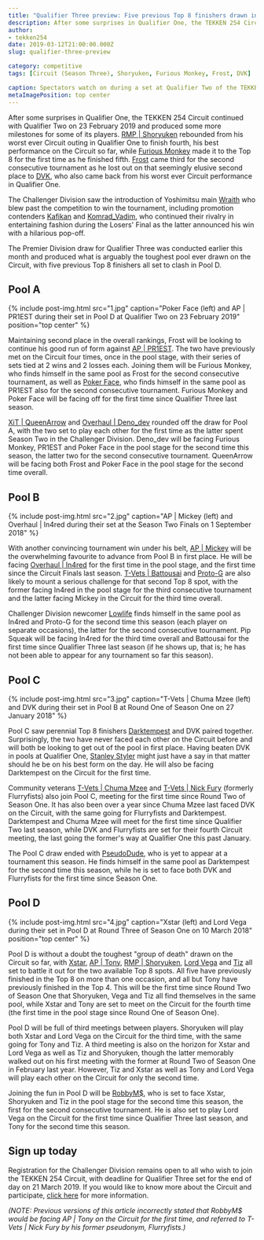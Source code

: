 ```yaml
---
title: "Qualifier Three preview: Five previous Top 8 finishers drawn in Pool D"
description: After some surprises in Qualifier One, the TEKKEN 254 Circuit continued with Qualifier Two this past Saturday and produced some more milestones for some of its players.
author:
- tekken254
date: 2019-03-12T21:00:00.000Z
slug: qualifier-three-preview

category: competitive
tags: [Circuit (Season Three), Shoryuken, Furious Monkey, Frost, DVK]

caption: Spectators watch on during a set at Qualifier Two of the TEKKEN 254 Circuit this season on 23 February 2019
metaImagePosition: top center
---
```

<p>After some surprises in Qualifier One, the TEKKEN 254 Circuit continued with Qualifier Two on 23 February 2019 and produced some more milestones for some of its players. <a href="/circuit/tekken/profile.html?id=1677506" target="_blank">RMP | Shoryuken</a> rebounded from his worst ever Circuit outing in Qualifier One to finish fourth, his best performance on the Circuit so far, while <a href="/circuit/tekken/profile.html?id=3798058" target="_blank">Furious Monkey</a> made it to the Top 8 for the first time as he finished fifth. <a href="/circuit/tekken/profile.html?id=4644523" target="_blank">Frost</a> came third for the second consecutive tournament as he lost out on that seemingly elusive second place to <a href="/circuit/tekken/profile.html?id=4092983" target="_blank">DVK</a>, who also came back from his worst ever Circuit performance in Qualifier One.</p>
<p>The Challenger Division saw the introduction of Yoshimitsu main <a href="/circuit/tekken/profile.html?id=6815414" target="_blank">Wraith</a> who blew past the competition to win the tournament, including promotion contenders <a href="/circuit/tekken/profile.html?id=9712294" target="_blank">Kafikan</a> and <a href="/circuit/tekken/profile.html?id=3351510" target="_blank">Komrad_Vadim</a>, who continued their rivalry in entertaining fashion during the Losers' Final as the latter announced his win with a hilarious pop-off.</p>
<p>The Premier Division draw for Qualifier Three was conducted earlier this month and produced what is arguably the toughest pool ever drawn on the Circuit, with five previous Top 8 finishers all set to clash in Pool D.</p>

<section>
    <h2 class="site-red uppercase">Pool A</h2>
    {% include post-img.html src="1.jpg" caption="Poker Face (left) and AP | PR1EST during their set in Pool D at Qualifier Two on 23 February 2019" position="top center" %}
    <p>Maintaining second place in the overall rankings, Frost will be looking to continue his good run of form against <a href="/circuit/tekken/profile.html?id=8665351" target="_blank">AP | PR1EST</a>. The two have previously met on the Circuit four times, once in the pool stage, with their series of sets tied at 2 wins and 2 losses each. Joining them will be Furious Monkey, who finds himself in the same pool as Frost for the second consecutive tournament, as well as <a href="/circuit/tekken/profile.html?id=4291033" target="_blank">Poker Face</a>, who finds himself in the same pool as PR1EST also for the second consecutive tournament. Furious Monkey and Poker Face will be facing off for the first time since Qualifier Three last season.</p>
    <p><a href="/circuit/tekken/profile.html?id=4455946" target="_blank">XiT | QueenArrow</a> and <a href="/circuit/tekken/profile.html?id=2782272" target="_blank">Overhaul | Deno_dev</a> rounded off the draw for Pool A, with the two set to play each other for the first time as the latter spent Season Two in the Challenger Division. Deno_dev will be facing Furious Monkey, PR1EST and Poker Face in the pool stage for the second time this season, the latter two for the second consecutive tournament. QueenArrow will be facing both Frost and Poker Face in the pool stage for the second time overall.</p>
</section>

<section>
    <h2 class="site-red uppercase">Pool B</h2>
    {% include post-img.html src="2.jpg" caption="AP | Mickey (left) and Overhaul | In4red during their set at the Season Two Finals on 1 September 2018" %}
    <p>With another convincing tournament win under his belt, <a href="/circuit/tekken/profile.html?id=2907096" target="_blank">AP | Mickey</a> will be the overwhelming favourite to advance from Pool B in first place. He will be facing <a href="/circuit/tekken/profile.html?id=7900514" target="_blank">Overhaul | In4red</a> for the first time in the pool stage, and the first time since the Circuit Finals last season. <a href="/circuit/tekken/profile.html?id=0145831" target="_blank">T-Vets | Battousai</a> and <a href="/circuit/tekken/profile.html?id=2447761" target="_blank">Proto-G</a> are also likely to mount a serious challenge for that second Top 8 spot, with the former facing In4red in the pool stage for the third consecutive tournament and the latter facing Mickey in the Circuit for the third time overall.</p>
    <p>Challenger Division newcomer <a href="/circuit/tekken/profile.html?id=6265787" target="_blank">Lowlife</a> finds himself in the same pool as In4red and Proto-G for the second time this season (each player on separate occasions), the latter for the second consecutive tournament. Pip Squeak will be facing In4red for the third time overall and Battousai for the first time since Qualifier Three last season (if he shows up, that is; he has not been able to appear for any tournament so far this season).</p>
</section>

<section>
    <h2 class="site-red uppercase">Pool C</h2>
    {% include post-img.html src="3.jpg" caption="T-Vets | Chuma Mzee (left) and DVK during their set in Pool B at Round One of Season One on 27 January 2018" %}
    <p>Pool C saw perennial Top 8 finishers <a href="/circuit/tekken/profile.html?id=0749083" target="_blank">Darktempest</a> and DVK paired together. Surprisingly, the two have never faced each other on the Circuit before and will both be looking to get out of the pool in first place. Having beaten DVK in pools at Qualifier One, <a href="/circuit/tekken/profile.html?id=1998890" target="_blank">Stanley Styler</a> might just have a say in that matter should he be on his best form on the day. He will also be facing Darktempest on the Circuit for the first time.</p>
    <p>Community veterans <a href="/circuit/tekken/profile.html?id=4241790" target="_blank">T-Vets | Chuma Mzee</a> and <a href="/circuit/tekken/profile.html?id=9970940" target="_blank">T-Vets | Nick Fury</a> (formerly Flurryfists) also join Pool C, meeting for the first time since Round Two of Season One. It has also been over a year since Chuma Mzee last faced DVK on the Circuit, with the same going for Flurryfists and Darktempest. Darktempest and Chuma Mzee will meet for the first time since Qualifier Two last season, while DVK and Flurryfists are set for their fourth Circuit meeting, the last going the former's way at Qualifier One this past January.</p>
    <p>The Pool C draw ended with <a href="/circuit/tekken/profile.html?id=0051349" target="_blank">PseudoDude</a>, who is yet to appear at a tournament this season. He finds himself in the same pool as Darktempest for the second time this season, while he is set to face both DVK and Flurryfists for the first time since Season One.
</p>
</section>

<section>
    <h2 class="site-red uppercase">Pool D</h2>
    {% include post-img.html src="4.jpg" caption="Xstar (left) and Lord Vega during their set in Pool D at Round Three of Season One on 10 March 2018" position="top center" %}
    <p>Pool D is without a doubt the toughest "group of death" drawn on the Circuit so far, with <a href="/circuit/tekken/profile.html?id=4183920" target="_blank">Xstar</a>, <a href="/circuit/tekken/profile.html?id=2685183" target="_blank">AP | Tony</a>, <a href="/circuit/tekken/profile.html?id=1677506" target="_blank">RMP | Shoryuken</a>, <a href="/circuit/tekken/profile.html?id=7167649" target="_blank">Lord Vega</a> and <a href="/circuit/tekken/profile.html?id=4449622" target="_blank">Tiz</a> all set to battle it out for the two available Top 8 spots. All five have previously finished in the Top 8 on more than one occasion, and all but Tony have previously finished in the Top 4. This will be the first time since Round Two of Season One that Shoryuken, Vega and Tiz all find themselves in the same pool, while Xstar and Tony are set to meet on the Circuit for the fourth time (the first time in the pool stage since Round One of Season One).</p>
    <p>Pool D will be full of third meetings between players. Shoryuken will play both Xstar and Lord Vega on the Circuit for the third time, with the same going for Tony and Tiz. A third meeting is also on the horizon for Xstar and Lord Vega as well as Tiz and Shoryuken, though the latter memorably walked out on his first meeting with the former at Round Two of Season One in February last year. However, Tiz and Xstar as well as Tony and Lord Vega will play each other on the Circuit for only the second time.</p>
    <p>Joining the fun in Pool D will be <a href="/circuit/tekken/profile.html?id=" target="_blank">RobbyM$</a>, who is set to face Xstar, Shoryuken and Tiz in the pool stage for the second time this season, the first for the second consecutive tournament. He is also set to play Lord Vega on the Circuit for the first time since Qualifier Three last season, and Tony for the second time this season.</p>
</section>

<aside>
    <h2 class="site-red uppercase">Sign up today</h2>
    <p>Registration for the Challenger Division remains open to all who wish to join the TEKKEN 254 Circuit, with deadline for Qualifier Three set for the end of day on 21 March 2019. If you would like to know more about the Circuit and participate, <a href="/circuit" target="_blank">click here</a> for more information.</p>
    <p><em>(NOTE: Previous versions of this article incorrectly stated that RobbyM$ would be facing AP | Tony on the Circuit for the first time, and referred to T-Vets | Nick Fury by his former pseudonym, Flurryfists.)</em></p>
</aside>